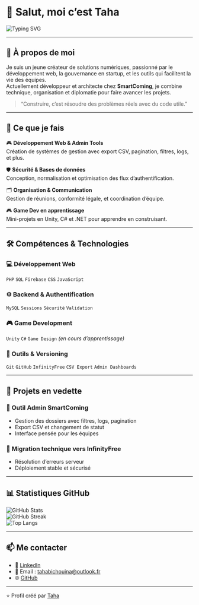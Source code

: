 # 👋 Salut, moi c’est Taha

![Typing SVG](https://readme-typing-svg.demolab.com?font=Fira+Code&size=22&pause=1000&color=00B2FF&width=435&lines=Développeur+Web+et+Architecte+chez+SmartComing;Passionné+par+les+outils+utiles+et+la+gouvernance+tech;Toujours+en+quête+de+solutions+pratiques+et+inclusives)

---

## 🎨 À propos de moi

Je suis un jeune créateur de solutions numériques, passionné par le développement web, la gouvernance en startup, et les outils qui facilitent la vie des équipes.  
Actuellement développeur et architecte chez **SmartComing**, je combine technique, organisation et diplomatie pour faire avancer les projets.

> “Construire, c’est résoudre des problèmes réels avec du code utile.”

---

## 🧠 Ce que je fais

🎮 **Développement Web & Admin Tools**  
Création de systèmes de gestion avec export CSV, pagination, filtres, logs, et plus.

🛡️ **Sécurité & Bases de données**  
Conception, normalisation et optimisation des flux d’authentification.

🗂️ **Organisation & Communication**  
Gestion de réunions, conformité légale, et coordination d’équipe.

🎮 **Game Dev en apprentissage**  
Mini-projets en Unity, C# et .NET pour apprendre en construisant.

---

## 🛠️ Compétences & Technologies

### 💻 Développement Web  
`PHP` `SQL` `Firebase` `CSS` `JavaScript`

### ⚙️ Backend & Authentification  
`MySQL` `Sessions` `Sécurité` `Validation`

### 🎮 Game Development  
`Unity` `C#` `Game Design` *(en cours d’apprentissage)*

### 🧰 Outils & Versioning  
`Git` `GitHub` `InfinityFree` `CSV Export` `Admin Dashboards`

---

## 🚀 Projets en vedette

### 🎯 **Outil Admin SmartComing**  
- Gestion des dossiers avec filtres, logs, pagination  
- Export CSV et changement de statut  
- Interface pensée pour les équipes

### 🔧 **Migration technique vers InfinityFree**  
- Résolution d’erreurs serveur  
- Déploiement stable et sécurisé

---

## 📊 Statistiques GitHub

![GitHub Stats](https://github-readme-stats.vercel.app/api?username=taha-bichouina&show_icons=true&theme=radical)  
![GitHub Streak](https://github-readme-streak-stats.herokuapp.com/?user=taha-bichouina&theme=radical)  
![Top Langs](https://github-readme-stats.vercel.app/api/top-langs/?username=taha-bichouina&layout=compact&theme=radical)

---

## 📫 Me contacter

- 💼 [LinkedIn](linkedin.com/in/tahabicho) 
- 📧 Email : tahabichouina@outlook.fr
- 🌐 [GitHub](https://github.com/taha-bichouina)

---

⭐ Profil créé par [Taha](https://github.com/taha-bichouina)
